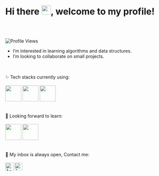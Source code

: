 <h1> Hi there <img src="https://github.com/piyushP7pravin/piyushP7pravin/blob/master/Hi.gif" width="29px">, welcome to my profile! </h1>
<br><br>

![Profile Views](https://komarev.com/ghpvc/?username=AayushShukla2006&color=blue&style=for-the-badge)

- I’m interested in learning algorithms and data structures.<br>
- I’m looking to collaborate on small projects.

<br>
<br>
✨ Tech stacks currently using:<br>
<br>
<code><a href="https://www.python.org/" target="_blank"><img height="50" src="https://www.vectorlogo.zone/logos/python/python-ar21.svg"></a></code>
<code><a href="https://jupyter.org/" target="_blank"><img height="50" src="https://www.vectorlogo.zone/logos/jupyter/jupyter-ar21.svg"></a></code>
<code><a href="https://www.java.com/en/" target="_blank"><img height="50" src="https://www.vectorlogo.zone/logos/java/java-ar21.svg"></a></code>
<br>
<br>
<br>
🌱 Looking forward to learn:<br>
<br>
<code><a href="https://www.javascript.com/" target="_blank"><img height="50" src="https://www.vectorlogo.zone/logos/javascript/javascript-ar21.svg"></a></code>
<code><a href="https://cloud.google.com/" target="_blank"><img height="50" src="https://www.vectorlogo.zone/logos/google_cloud/google_cloud-ar21.svg"></a></code>
<br>
<br>
<br>
💬 My inbox is always open, Contact me:
<br>
<br> 
  <a href="mailto:aayush.shukla.366@gmail.com" target="_blank">
    <img align="left" alt="Aayush Shukla | Gmail" width="26px" src="https://www.vectorlogo.zone/logos/gmail/gmail-icon.svg" />
  </a>
  <a href="https://www.instagram.com/ytb.oreus.bs/" target="_blank">
    <img align="left" alt="Aayush Shukla | Instagram" width="24px" src="https://www.vectorlogo.zone/logos/instagram/instagram-icon.svg"  />
  </a>
